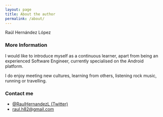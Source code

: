 ```yaml
---
layout: page
title: About the author
permalink: /about/
---
```


Raúl Hernández López

### More Information

I would like to introduce myself as a continuous learner,
apart from being an experienced Software Engineer, currently specialised on the Android platform.

I do enjoy meeting new cultures, learning from others, listening rock music, running or travelling.

### Contact me
- [@RaulHernandezL (Twitter)](https://twitter.com/RaulHernandezL)
- [raul.h82@gmail.com](mailto:raul.h82@gmail.com)